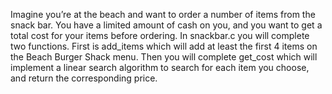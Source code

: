 Imagine you’re at the beach and want to order a number of items from the snack bar. You have a limited amount of cash on you, and you want to get a total cost for your items before ordering. In snackbar.c you will complete two functions. First is add_items which will add at least the first 4 items on the Beach Burger Shack menu. Then you will complete get_cost which will implement a linear search algorithm to search for each item you choose, and return the corresponding price.